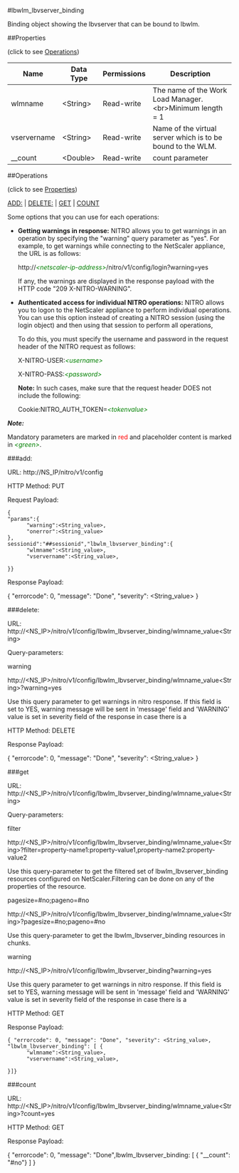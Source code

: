 #lbwlm_lbvserver_binding

Binding object showing the lbvserver that can be bound to lbwlm.


##Properties 
<span>(click to see [Operations](#operations))</span>


<table><thead><tr><th>Name</th><th> Data Type</th><th> Permissions</th><th>Description</th></tr></thead><tbody><tr><td>wlmname</td><td>&lt;String></td><td>Read-write</td><td>The name of the Work Load Manager.&lt;br>Minimum length = 1</td><tr><tr><td>vservername</td><td>&lt;String></td><td>Read-write</td><td>Name of the virtual server which is to be bound to the WLM.</td><tr><tr><td>__count</td><td>&lt;Double></td><td>Read-write</td><td>count parameter</td><tr></tbody></table>
##Operations 
<span>(click to see [Properties](#properties))</span>


[ADD:](#add:) | [DELETE:](#delete:) | [GET](#get) | [COUNT](#count)


Some options that you can use for each operations:
<ul><li><p><b>Getting warnings in response:</b> NITRO allows you to get warnings in an operation by specifying the "warning" query parameter as "yes". For example, to get warnings while connecting to the NetScaler appliance, the URL is as follows:</p><p>http://<span style="color:green;font-style:italic;">&lt;netscaler-ip-address&gt;</span>/nitro/v1/config/login?warning=yes</p><p>If any, the warnings are displayed in the response payload with the HTTP code "209 X-NITRO-WARNING".</p></li><li><p><b>Authenticated access for individual NITRO operations:</b> NITRO allows you to logon to the NetScaler appliance to perform individual operations. You can use this option instead of creating a NITRO session (using the login object) and then using that session to perform all operations,</p><p>To do this, you must specify the username and password in the request header of the NITRO request as follows:</p><p>X-NITRO-USER:<span style="color:green;font-style:italic;">&lt;username&gt;</span></p><p>X-NITRO-PASS:<span style="color:green;font-style:italic;">&lt;password&gt;</span></p><p><b>Note:</b> In such cases, make sure that the request header DOES not include the following:</p><p>Cookie:NITRO_AUTH_TOKEN=<span style="color:green;font-style:italic;">&lt;tokenvalue&gt;</span></p></li></ul>



***Note:*** 
Mandatory parameters are marked in <span style="color:#FF0000;">red</span> and placeholder content is marked in <span style="color:green;font-style:italic">&lt;green&gt;</span>.

###add:



URL: http://NS_IP/nitro/v1/config
HTTP Method: PUT
Request Payload: ```{"params":{      "warning":<String_value>,      "onerror":<String_value>},sessionid":"##sessionid","lbwlm_lbvserver_binding":{      "wlmname":<String_value>,      "vservername":<String_value>,}}```
Response Payload: 
{ "errorcode": 0, "message": "Done", "severity": <String_value> }


###delete:



URL: http://&lt;NS_IP&gt;/nitro/v1/config/lbwlm_lbvserver_binding/wlmname_value&lt;String&gt;
Query-parameters:
warning
http://&lt;NS_IP&gt;/nitro/v1/config/lbwlm_lbvserver_binding/wlmname_value&lt;String&gt;?warning=yes
Use this query parameter to get warnings in nitro response. If this field is set to YES, warning message will be sent in 'message' field and 'WARNING' value is set in severity field of the response in case there is a



HTTP Method: DELETE
Response Payload: 
{ "errorcode": 0, "message": "Done", "severity": <String_value> }


###get



URL: http://&lt;NS_IP&gt;/nitro/v1/config/lbwlm_lbvserver_binding/wlmname_value&lt;String&gt;
Query-parameters:
filter
http://&lt;NS_IP&gt;/nitro/v1/config/lbwlm_lbvserver_binding/wlmname_value&lt;String&gt;?filter=property-name1:property-value1,property-name2:property-value2
Use this query-parameter to get the filtered set of lbwlm_lbvserver_binding resources configured on NetScaler.Filtering can be done on any of the properties of the resource.


pagesize=#no;pageno=#no
http://&lt;NS_IP&gt;/nitro/v1/config/lbwlm_lbvserver_binding/wlmname_value&lt;String&gt;?pagesize=#no;pageno=#no
Use this query-parameter to get the lbwlm_lbvserver_binding resources in chunks.


warning
http://&lt;NS_IP&gt;/nitro/v1/config/lbwlm_lbvserver_binding?warning=yes
Use this query parameter to get warnings in nitro response. If this field is set to YES, warning message will be sent in 'message' field and 'WARNING' value is set in severity field of the response in case there is a



HTTP Method: GET
Response Payload: ```{ "errorcode": 0, "message": "Done", "severity": <String_value>, "lbwlm_lbvserver_binding": [ {      "wlmname":<String_value>,      "vservername":<String_value>,}]}```



###count



URL: http://&lt;NS_IP&gt;/nitro/v1/config/lbwlm_lbvserver_binding/wlmname_value&lt;String&gt;?count=yes
HTTP Method: GET
Response Payload: 
{ "errorcode": 0, "message": "Done",lbwlm_lbvserver_binding: [ { "__count": "#no"} ] }


